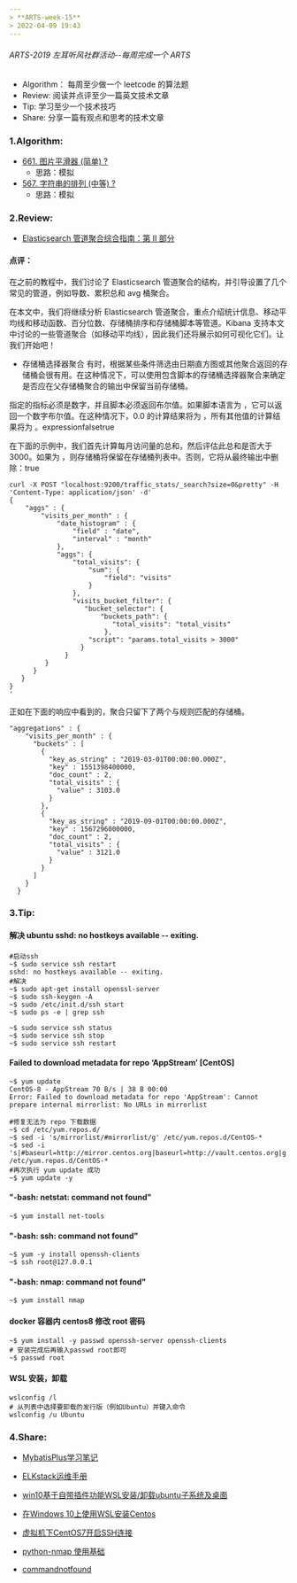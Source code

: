 ```yaml
---
> **ARTS-week-15**
> 2022-04-09 19:43
---
```



###### ARTS-2019 左耳听风社群活动--每周完成一个 ARTS
- Algorithm： 每周至少做一个 leetcode 的算法题
- Review: 阅读并点评至少一篇英文技术文章
- Tip: 学习至少一个技术技巧
- Share: 分享一篇有观点和思考的技术文章

### 1.Algorithm:

- [661. 图片平滑器 (简单) ?](https://leetcode-cn.com/submissions/detail/288743923/)  
  + 思路：模拟
- [567. 字符串的排列 (中等) ?](https://leetcode-cn.com/submissions/detail/293689730/)  
  + 思路：模拟

### 2.Review:

- [Elasticsearch 管道聚合综合指南：第 II 部分](https://qbox.io/blog/introduction-to-elasticsearch-pipeline-aggregations-part-ii/)  

#### 点评：

在之前的教程中，我们讨论了 Elasticsearch 管道聚合的结构，并引导设置了几个常见的管道，例如导数、累积总和 avg 桶聚合。

在本文中，我们将继续分析 Elasticsearch 管道聚合，重点介绍统计信息、移动平均线和移动函数、百分位数、存储桶排序和存储桶脚本等管道。Kibana 支持本文中讨论的一些管道聚合（如移动平均线），因此我们还将展示如何可视化它们。让我们开始吧！

- 存储桶选择器聚合
有时，根据某些条件筛选由日期直方图或其他聚合返回的存储桶会很有用。在这种情况下，可以使用包含脚本的存储桶选择器聚合来确定是否应在父存储桶聚合的输出中保留当前存储桶。

指定的指标必须是数字，并且脚本必须返回布尔值。如果脚本语言为 ，它可以返回一个数字布尔值。在这种情况下，0.0 的计算结果将为 ，所有其他值的计算结果将为 。expressionfalsetrue

在下面的示例中，我们首先计算每月访问量的总和，然后评估此总和是否大于 3000。如果为 ，则存储桶将保留在存储桶列表中。否则，它将从最终输出中删除：true
```
curl -X POST "localhost:9200/traffic_stats/_search?size=0&pretty" -H 'Content-Type: application/json' -d'
{
    "aggs" : {
        "visits_per_month" : {
            "date_histogram" : {
                "field" : "date",
                "interval" : "month"
            },
            "aggs": {
                "total_visits": {
                    "sum": {
                        "field": "visits"
                    }
                },
                "visits_bucket_filter": {
                   "bucket_selector": {
                       "buckets_path": {
                          "total_visits": "total_visits"
                        },
                    "script": "params.total_visits > 3000"
                  }
              }
         }
      }
   }
}
'
 ```
正如在下面的响应中看到的，聚合只留下了两个与规则匹配的存储桶。
```
"aggregations" : {
    "visits_per_month" : {
      "buckets" : [
        {
          "key_as_string" : "2019-03-01T00:00:00.000Z",
          "key" : 1551398400000,
          "doc_count" : 2,
          "total_visits" : {
            "value" : 3103.0
          }
        },
        {
          "key_as_string" : "2019-09-01T00:00:00.000Z",
          "key" : 1567296000000,
          "doc_count" : 2,
          "total_visits" : {
            "value" : 3121.0
          }
        }
      ]
    }
  }
```

### 3.Tip:

#### 解决 ubuntu sshd: no hostkeys available -- exiting.
```shell
#启动ssh
~$ sudo service ssh restart
sshd: no hostkeys available -- exiting.
#解决
~$ sudo apt-get install openssl-server
~$ sudo ssh-keygen -A
~$ sudo /etc/init.d/ssh start
~$ sudo ps -e | grep ssh

~$ sudo service ssh status
~$ sudo service ssh stop
~$ sudo service ssh restart
```

#### Failed to download metadata for repo ‘AppStream’ [CentOS]
```shell
~$ yum update
CentOS-8 - AppStream 70 B/s | 38 B 00:00
Error: Failed to download metadata for repo 'AppStream': Cannot prepare internal mirrorlist: No URLs in mirrorlist

#修复无法为 repo 下载数据
~$ cd /etc/yum.repos.d/
~$ sed -i 's/mirrorlist/#mirrorlist/g' /etc/yum.repos.d/CentOS-*
~$ sed -i 's|#baseurl=http://mirror.centos.org|baseurl=http://vault.centos.org|g' /etc/yum.repos.d/CentOS-*
#再次执行 yum update 成功
~$ yum update -y
```

#### "-bash: netstat: command not found"
```shell
~$ yum install net-tools
```

#### "-bash: ssh: command not found"
```shell
~$ yum -y install openssh-clients
~$ ssh root@127.0.0.1
```

#### "-bash: nmap: command not found"
```shell
~$ yum install nmap
```

#### docker 容器内 centos8 修改 root 密码
```shell
~$ yum install -y passwd openssh-server openssh-clients
# 安装完成后再输入passwd root即可
~$ passwd root
```

#### WSL 安装，卸载
```shell
wslconfig /l
# 从列表中选择要卸载的发行版（例如Ubuntu）并键入命令
wslconfig /u Ubuntu
```

### 4.Share:

- [MybatisPlus学习笔记](http://luokangyuan.com/mybatisplusxue-xi-bi-ji/)  

- [ELKstack运维手册](http://www.sunrisenan.com/docs/elkstack/elk01.html)  

- [win10基于自带插件功能WSL安装/卸载ubuntu子系统及桌面](https://blog.csdn.net/weixin_41469272/article/details/104916102)  

- [在Windows 10上使用WSL安装Centos](https://zhuanlan.zhihu.com/p/272735470)  

- [虚拟机下CentOS7开启SSH连接](https://blog.csdn.net/tuntun1120/article/details/65443757)  

- [python-nmap 使用基础](https://www.cnblogs.com/Hi-blog/p/python-nmap.html)  

- [commandnotfound](https://commandnotfound.cn/)  
